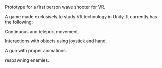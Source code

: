 Prototype for a first person wave shooter for VR. 

A game made exclusively to study VR technology in Unity. It currently has the following:



Continuous and teleport movement.

Interactions with objects using joystick and hand.

A gun with proper animations.

respawning enemies.

